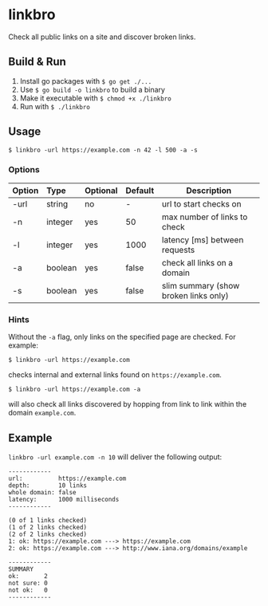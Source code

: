 
# linkbro
Check all public links on a site and discover broken links.

## Build & Run
1. Install go packages with `$ go get ./...`
2. Use `$ go build -o linkbro` to build a binary
3. Make it executable with `$ chmod +x ./linkbro`
4. Run with `$ ./linkbro`

## Usage
```
$ linkbro -url https://example.com -n 42 -l 500 -a -s
```

### Options
| Option | Type    | Optional | Default | Description                           |
|:------ |:------- | -------- | ------- | ------------------------------------- |
| -url   | string  | no       | -       | url to start checks on                |
| -n     | integer | yes      | 50      | max number of links to check          |
| -l     | integer | yes      | 1000    | latency [ms] between requests         |
| -a     | boolean | yes      | false   | check all links on a domain           |
| -s     | boolean | yes      | false   | slim summary (show broken links only) |


### Hints
Without the `-a` flag, only links on the specified page are checked. For example:
```
$ linkbro -url https://example.com
```
checks internal and external links found on `https://example.com`.
```
$ linkbro -url https://example.com -a
```
will also check all links discovered by hopping from link to link within the domain `example.com`.


## Example
`linkbro -url example.com -n 10` will deliver the following output:
```
------------
url:          https://example.com
depth:        10 links
whole domain: false
latency:      1000 milliseconds
------------

(0 of 1 links checked)
(1 of 2 links checked)
(2 of 2 links checked)
1: ok: https://example.com ---> https://example.com
2: ok: https://example.com ---> http://www.iana.org/domains/example

------------
SUMMARY
ok:       2
not sure: 0
not ok:   0
------------
```
